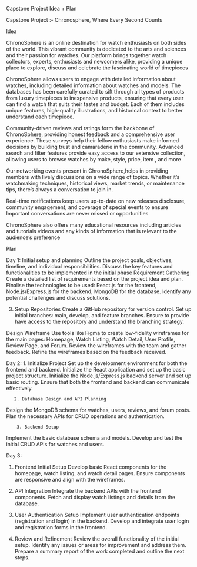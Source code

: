 Capstone Project Idea + Plan 

Capstone Project :- Chronosphere, Where Every Second Counts

Idea

ChronoSphere is an online destination for watch enthusiasts on both sides of the world. This  vibrant community is dedicated to the arts and sciences and their passion for watches. Our platform brings together watch collectors, experts, enthusiasts and newcomers alike, providing a unique place to explore, discuss and celebrate the fascinating world of timepieces

ChronoSphere allows users to engage with detailed information about watches, including detailed information about watches and models. The databases has been carefully curated to sift through all types of products from luxury timepieces to inexpensive products, ensuring that every user can find a watch that suits their tastes and budget. Each of them includes unique features, high-quality illustrations, and historical context to better understand each timepiece.

Community-driven reviews and ratings form the backbone of ChronoSphere, providing honest feedback and a comprehensive user experience. These surveys help their fellow enthusiasts make informed decisions by building trust and camaraderie in the community. Advanced search and filter features provide easy access to our extensive collection, allowing users to browse watches by make, style, price, item , and more

Our networking events present in ChronoSphere,helps in providing members with lively discussions on a wide range of topics. Whether it’s watchmaking techniques, historical views, market trends, or maintenance tips, there’s always a conversation to join in. 

Real-time notifications keep users up-to-date on new releases disclosure, community engagement, and coverage of special events to ensure Important conversations are never missed or opportunities


ChronoSphere also offers many educational resources including articles and tutorials videos and any kinds of information that is relevant to the audience’s preference



Plan

Day 1:
Initial setup and planning
Outline the project goals, objectives, timeline, and individual responsibilities.
Discuss the key features and functionalities to be implemented in the initial phase
Requirement Gathering 
Create a detailed list of requirements based on the project idea and plan.
Finalise the technologies to be used: React.js for the frontend, Node.js/Express.js for the backend, MongoDB for the database.
Identify any potential challenges and discuss solutions.

 3. Setup Repositories
Create a GitHub repository for version control.
Set up initial branches: main, develop, and feature branches.
Ensure to provide have access to the repository and understand the branching strategy.

Design Wireframe
Use tools like Figma  to create low-fidelity wireframes for the main pages: Homepage, Watch Listing, Watch Detail, User Profile, Review Page, and Forum.
Review the wireframes with the team and gather feedback.
Refine the wireframes based on the feedback received.

  Day 2:
      1. Initialize Project 
Set up the development environment for both the frontend and backend.
Initialize the React application and set up the basic project structure.
Initialize the Node.js/Express.js backend server and set up basic routing.
Ensure that both the frontend and backend can communicate effectively.

       2. Database Design and API Planning 
Design the MongoDB schema for watches, users, reviews, and forum posts.
Plan the necessary APIs for CRUD operations and authentication.
     
        3. Backend Setup 
Implement the basic database schema and models.
Develop and test the initial CRUD APIs for watches and users.
      

Day 3:
1. Frontend Initial Setup
Develop basic React components for the homepage, watch listing, and watch detail pages.
Ensure components are responsive and align with the wireframes.

2. API Integration
Integrate the backend APIs with the frontend components.
Fetch and display watch listings and details from the database.
3. User Authentication Setup 
Implement user authentication endpoints (registration and login) in the backend.
Develop and integrate user login and registration forms in the frontend.
4. Review and Refinement 
Review the overall functionality of the initial setup.
Identify any issues or areas for improvement and address them.
Prepare a summary report of the work completed and outline the next steps.




